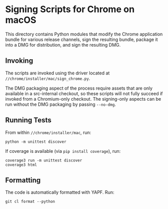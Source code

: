 # Signing Scripts for Chrome on macOS

This directory contains Python modules that modify the Chrome application bundle for various
release channels, sign the resulting bundle, package it into a DMG for distribution, and sign the
resulting DMG.

## Invoking

The scripts are invoked using the driver located at `//chrome/installer/mac/sign_chrome.py`.

The DMG packaging aspect of the process require assets that are only available in a src-internal
checkout, so these scripts will not fully succeed if invoked from a Chromium-only checkout. The
signing-only aspects can be run without the DMG packaging by passing `--no-dmg`.

## Running Tests

From within `//chrome/installer/mac`, run:

    python -m unittest discover

If coverage is available (via `pip install coverage`), run:

    coverage3 run -m unittest discover
    coverage3 html

## Formatting

The code is automatically formatted with YAPF. Run:

    git cl format --python
